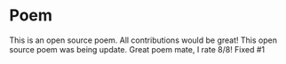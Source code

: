 # Poem
This is an open source poem. All contributions would be great!
This open source poem was being update.
Great poem mate, I rate 8/8!
Fixed #1

